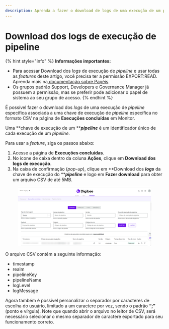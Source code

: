 ```yaml
---
description: Aprenda a fazer o download de logs de uma execução de um pipeline.
---
```


# Download dos logs de execução de pipeline

{% hint style="info" %}
**Informações importantes:**

* Para acessar Download dos _logs_ de execução de _pipeline_ e usar todas as _features_ deste artigo, você precisa ter a permissão EXPORT:READ. Aprenda mais na[ documentação sobre Papéis](https://docs.digibee.com/documentation/v/pt-br/administration/new-access-control/papeis-do-controle-de-acesso).
* Os grupos padrão Support, Developers e Governance Manager já possuem a permissão, mas se preferir pode adicionar o papel de sistema ao seu grupo de acesso.
{% endhint %}

É possível fazer o download dos _logs_ de uma execução de _pipeline_ específica associada a uma chave de execução de _pipeline_ específica no formato CSV na página de **Execuções concluídas** em Monitor.

Uma **chave de execução de um **_**pipeline**_ é um identificador único de cada execução de um _pipeline_.

Para usar a _feature_, siga os passos abaixo:

1. Acesse a página de **Execuções concluídas**.
2. No ícone de caixa dentro da coluna **Ações**, clique em **Download dos logs de execução**.
3. Na caixa de confirmação (_pop-up_), clique em **Download dos **_**logs**_** da chave de execução do **_**pipeline**_ e logo em **Fazer download** para obter um arquivo CSV de até 5MB.

<figure><img src="../../.gitbook/assets/Download Logs PT.gif" alt=""><figcaption></figcaption></figure>

O arquivo CSV contém a seguinte informação:

* timestamp
* realm
* pipelineKey
* pipelineName
* logLevel
* logMessage

Agora também é possível personalizar o separador por caracteres de escolha do usuário, limitado a um caractere por vez, sendo o padrão **“;”** (ponto e vírgula). Note que quando abrir o arquivo no leitor de CSV, será necessário selecionar o mesmo separador de caractere exportado para seu funcionamento correto.
